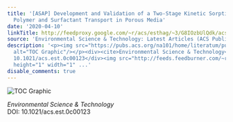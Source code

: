 ```yaml
---
title: '[ASAP] Development and Validation of a Two-Stage Kinetic Sorption Model for
  Polymer and Surfactant Transport in Porous Media'
date: '2020-04-10'
linkTitle: http://feedproxy.google.com/~r/acs/esthag/~3/G8IOzbUlQdk/acs.est.0c00123
source: 'Environmental Science & Technology: Latest Articles (ACS Publications)'
description: '<p><img src="https://pubs.acs.org/na101/home/literatum/publisher/achs/journals/content/esthag/0/esthag.ahead-of-print/acs.est.0c00123/20200410/images/medium/es0c00123_0004.gif"
  alt="TOC Graphic"/></p><div><cite>Environmental Science & Technology</cite></div><div>DOI:
  10.1021/acs.est.0c00123</div><img src="http://feeds.feedburner.com/~r/acs/esthag/~4/G8IOzbUlQdk"
  height="1" width="1" ...'
disable_comments: true
---
```

<p><img src="https://pubs.acs.org/na101/home/literatum/publisher/achs/journals/content/esthag/0/esthag.ahead-of-print/acs.est.0c00123/20200410/images/medium/es0c00123_0004.gif" alt="TOC Graphic"/></p><div><cite>Environmental Science & Technology</cite></div><div>DOI: 10.1021/acs.est.0c00123</div><img src="http://feeds.feedburner.com/~r/acs/esthag/~4/G8IOzbUlQdk" height="1" width="1" ...